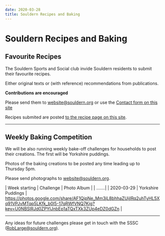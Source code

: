 ```yaml
---
date: 2020-03-28
title: Souldern Recipes and Baking
---
```


# Souldern Recipes and Baking


## Favourite  Recipes

The Souldern Sports and Social club invide Souldern residents to
submit their favourite  recipes.

Either original texts or (with
reference) recommendations from publications.

**Contributions are encouraged**

Please send them to
  [website@souldern.org](mailto:website@souldern.org)
  or use the
  [Contact form on this site](/home/contact-website)

Recipes submited are posted [to the recipe page on this site](/home/recipes).

---

## Weekly Baking Competition

We will be also running weekly bake-off challenges for households to post their creations. The first will be Yorkshire puddings.

Photos of the baking creations to be posted any time leading up to Thursday 5pm.

Please send photographs to
  [website@souldern.org](mailto:website@souldern.org).



| Week starting | Challenge | Photo Album |
| .......|
| 2020-03-29 | Yorkshire Puddings | https://photos.google.com/share/AF1QipNe_Mm3jL8bhhaZUijlRq2uhTyHL5Xq91VPJvMTqp5LKfk_b0l5-17qRWfVNQ7Kig?key=U0NBSlRJd0ZPYlJnbEp1aTQxTXk3ZUp4eDZ0dGZn |


---

Any ideas for future challenges please get in touch with the SSSC ([RobLarge@souldern.org](mailto:RobLarge@souldern.org)).


